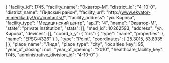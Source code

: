 {
    "facility_id": 1745,
    "facility_name": "Экватор-М",
    "district_id": "4-10-0",
    "district_name": "Лидский район",
    "facility_url": "http:\/\/www.ekvator-m.medika.by\/ru\/contacts\/",
    "facility_address": "ул. Кирова",
    "facility_type": "Медицинский центр",
    "ap_1": "4",
    "name": "Экватор-М",
    "state": "private institution",
    "stats": [],
    "med_id": 10262593,
    "address": "ул. Кирова",
    "devices": [],
    "coord_x_y": {
        "crs": {
            "type": "name",
            "properties": {
                "name": "EPSG:4326"
            }
        },
        "type": "Point",
        "coordinates": [
            25.3015,
            53.8935
        ]
    },
    "place_name": "Лида",
    "place_type": "city",
    "localties_key": 95,
    "year_of_closing": null,
    "year_of_opening": "2010",
    "healthcare_facility_key": 1745,
    "administrative_division_id": "4-10-0"
}